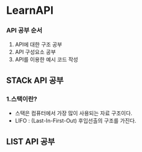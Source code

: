 # LearnAPI
### API 공부 순서
1. API에 대한 구조 공부
2. API 구성요소 공부
3. API를 이용한 예시 코드 작성


## STACk API 공부
### 1.스택이란?
* 스택은 컴퓨터에서 가장 많이 사용되는 자료 구조이다.
* LIFO : (Last-In-First-Out) 후입선출의 구조를 가진다.
## LIST API 공부

